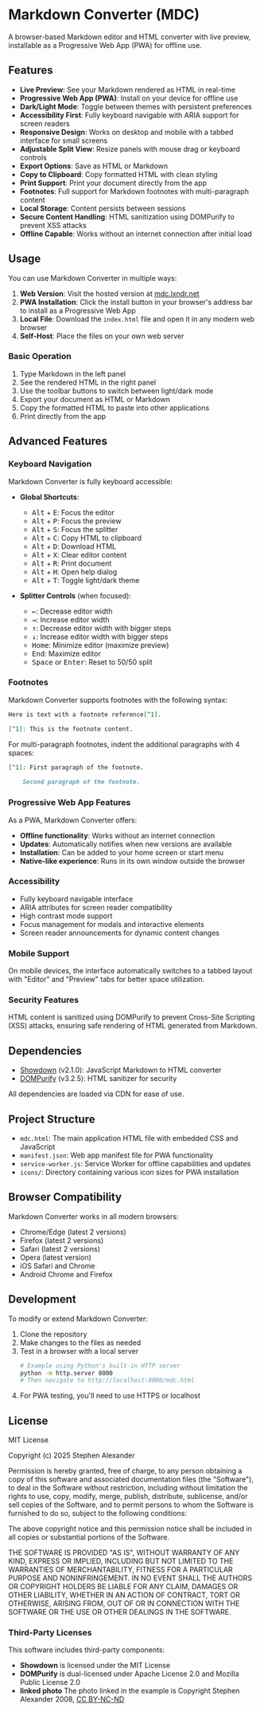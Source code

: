 # Markdown Converter (MDC)

A browser-based Markdown editor and HTML converter with live preview, installable as a Progressive Web App (PWA) for offline use.

## Features

- **Live Preview**: See your Markdown rendered as HTML in real-time
- **Progressive Web App (PWA)**: Install on your device for offline use
- **Dark/Light Mode**: Toggle between themes with persistent preferences
- **Accessibility First**: Fully keyboard navigable with ARIA support for screen readers
- **Responsive Design**: Works on desktop and mobile with a tabbed interface for small screens
- **Adjustable Split View**: Resize panels with mouse drag or keyboard controls
- **Export Options**: Save as HTML or Markdown
- **Copy to Clipboard**: Copy formatted HTML with clean styling
- **Print Support**: Print your document directly from the app
- **Footnotes**: Full support for Markdown footnotes with multi-paragraph content
- **Local Storage**: Content persists between sessions
- **Secure Content Handling**: HTML sanitization using DOMPurify to prevent XSS attacks
- **Offline Capable**: Works without an internet connection after initial load

## Usage

You can use Markdown Converter in multiple ways:

1. **Web Version**: Visit the hosted version at [mdc.lxndr.net](mdc.lxndr.net)
2. **PWA Installation**: Click the install button in your browser's address bar to install as a Progressive Web App
3. **Local File**: Download the `index.html` file and open it in any modern web browser
4. **Self-Host**: Place the files on your own web server

### Basic Operation

1. Type Markdown in the left panel
2. See the rendered HTML in the right panel
3. Use the toolbar buttons to switch between light/dark mode
4. Export your document as HTML or Markdown
5. Copy the formatted HTML to paste into other applications
6. Print directly from the app

## Advanced Features

### Keyboard Navigation

Markdown Converter is fully keyboard accessible:

- **Global Shortcuts**:
  - <kbd>Alt</kbd> + <kbd>E</kbd>: Focus the editor
  - <kbd>Alt</kbd> + <kbd>P</kbd>: Focus the preview
  - <kbd>Alt</kbd> + <kbd>S</kbd>: Focus the splitter
  - <kbd>Alt</kbd> + <kbd>C</kbd>: Copy HTML to clipboard
  - <kbd>Alt</kbd> + <kbd>D</kbd>: Download HTML
  - <kbd>Alt</kbd> + <kbd>X</kbd>: Clear editor content
  - <kbd>Alt</kbd> + <kbd>R</kbd>: Print document
  - <kbd>Alt</kbd> + <kbd>H</kbd>: Open help dialog
  - <kbd>Alt</kbd> + <kbd>T</kbd>: Toggle light/dark theme

- **Splitter Controls** (when focused):
  - <kbd>←</kbd>: Decrease editor width
  - <kbd>→</kbd>: Increase editor width
  - <kbd>↑</kbd>: Decrease editor width with bigger steps
  - <kbd>↓</kbd>: Increase editor width with bigger steps
  - <kbd>Home</kbd>: Minimize editor (maximize preview)
  - <kbd>End</kbd>: Maximize editor
  - <kbd>Space</kbd> or <kbd>Enter</kbd>: Reset to 50/50 split

### Footnotes

Markdown Converter supports footnotes with the following syntax:

```markdown
Here is text with a footnote reference[^1].

[^1]: This is the footnote content.
```

For multi-paragraph footnotes, indent the additional paragraphs with 4 spaces:

```markdown
[^1]: First paragraph of the footnote.
    
    Second paragraph of the footnote.
```

### Progressive Web App Features

As a PWA, Markdown Converter offers:

- **Offline functionality**: Works without an internet connection
- **Updates**: Automatically notifies when new versions are available
- **Installation**: Can be added to your home screen or start menu
- **Native-like experience**: Runs in its own window outside the browser

### Accessibility

- Fully keyboard navigable interface
- ARIA attributes for screen reader compatibility
- High contrast mode support
- Focus management for modals and interactive elements
- Screen reader announcements for dynamic content changes

### Mobile Support

On mobile devices, the interface automatically switches to a tabbed layout with "Editor" and "Preview" tabs for better space utilization.

### Security Features

HTML content is sanitized using DOMPurify to prevent Cross-Site Scripting (XSS) attacks, ensuring safe rendering of HTML generated from Markdown.

## Dependencies

- [Showdown](https://github.com/showdownjs/showdown) (v2.1.0): JavaScript Markdown to HTML converter
- [DOMPurify](https://github.com/cure53/DOMPurify) (v3.2.5): HTML sanitizer for security

All dependencies are loaded via CDN for ease of use.

## Project Structure

- `mdc.html`: The main application HTML file with embedded CSS and JavaScript
- `manifest.json`: Web app manifest file for PWA functionality
- `service-worker.js`: Service Worker for offline capabilities and updates
- `icons/`: Directory containing various icon sizes for PWA installation

## Browser Compatibility

Markdown Converter works in all modern browsers:

- Chrome/Edge (latest 2 versions)
- Firefox (latest 2 versions)
- Safari (latest 2 versions)
- Opera (latest version)
- iOS Safari and Chrome
- Android Chrome and Firefox

## Development

To modify or extend Markdown Converter:

1. Clone the repository
2. Make changes to the files as needed
3. Test in a browser with a local server
   ```bash
   # Example using Python's built-in HTTP server
   python -m http.server 8000
   # Then navigate to http://localhost:8000/mdc.html
   ```
4. For PWA testing, you'll need to use HTTPS or localhost

## License

MIT License

Copyright (c) 2025 Stephen Alexander

Permission is hereby granted, free of charge, to any person obtaining a copy
of this software and associated documentation files (the "Software"), to deal
in the Software without restriction, including without limitation the rights
to use, copy, modify, merge, publish, distribute, sublicense, and/or sell
copies of the Software, and to permit persons to whom the Software is
furnished to do so, subject to the following conditions:

The above copyright notice and this permission notice shall be included in all
copies or substantial portions of the Software.

THE SOFTWARE IS PROVIDED "AS IS", WITHOUT WARRANTY OF ANY KIND, EXPRESS OR
IMPLIED, INCLUDING BUT NOT LIMITED TO THE WARRANTIES OF MERCHANTABILITY,
FITNESS FOR A PARTICULAR PURPOSE AND NONINFRINGEMENT. IN NO EVENT SHALL THE
AUTHORS OR COPYRIGHT HOLDERS BE LIABLE FOR ANY CLAIM, DAMAGES OR OTHER
LIABILITY, WHETHER IN AN ACTION OF CONTRACT, TORT OR OTHERWISE, ARISING FROM,
OUT OF OR IN CONNECTION WITH THE SOFTWARE OR THE USE OR OTHER DEALINGS IN THE
SOFTWARE.

### Third-Party Licenses

This software includes third-party components:
- **Showdown** is licensed under the MIT License
- **DOMPurify** is dual-licensed under Apache License 2.0 and Mozilla Public License 2.0
- **linked photo** The photo linked in the example is Copyright Stephen Alexander 2008, [CC BY-NC-ND](https://creativecommons.org/licenses/by-nc-nd/4.0/)
